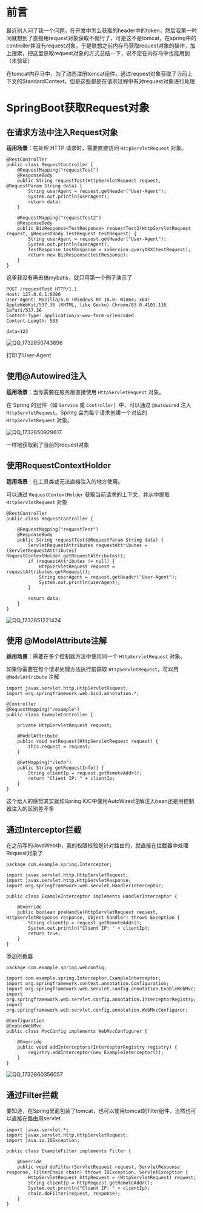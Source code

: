 # 前言

最近别人问了我一个问题，在开发中怎么获取的header中的token，然后我第一时间就想到了直接用request对象获取不就行了，可是这不是tomcat，在spring中的controller并没有request对象，于是联想之前内存马获取request对象的操作，加上搜索，把这里获取request对象的方式总结一下，说不定在内存马中也能用到（未验证）

在tomcat内存马中，为了动态注册tomcat组件，通过request对象获取了当前上下文的StandardContext，但是这些都是在请求过程中有对request对象进行处理

# SpringBoot获取Request对象

## 在请求方法中注入Request对象

**适用场景**：在处理 HTTP 请求时，需要直接访问 `HttpServletRequest` 对象。

```
@RestController
public class RequestController {
    @RequestMapping("requestTest")
    @ResponseBody
    public String requestTest(HttpServletRequest request, @RequestParam String data) {
        String userAgent = request.getHeader("User-Agent");
        System.out.println(userAgent);
        return data;
    }

    @RequestMapping("requestTest2")
    @ResponseBody
    public BizResponse<TestResponse> requestTest2(HttpServletRequest request, @RequestBody TestRequest testRequest) {
        String userAgent = request.getHeader("User-Agent");
        System.out.println(userAgent);
        TestResponse testResponse = xxService.queryXXX(testRequest);
        return new BizResponse(testResponse);
    }
}
```

这里我没有再去搞mybatis，就只用第一个例子演示了

```
POST /requestTest HTTP/1.1
Host: 127.0.0.1:8080
User-Agent: Mozilla/5.0 (Windows NT 10.0; Win64; x64) AppleWebKit/537.36 (KHTML, like Gecko) Chrome/83.0.4103.116 Safari/537.36
Content-Type: application/x-www-form-urlencoded
Content-Length: 583

data=123
```

![QQ_1732850743696](images/1.png)

打印了User-Agent

## 使用@Autowired注入

**适用场景**：当你需要在服务层直接使用 `HttpServletRequest` 对象。

在 Spring 的组件（如 `Service` 或 `Controller`）中，可以通过 `@Autowired` 注入 `HttpServletRequest`。Spring 会为每个请求创建一个对应的 `HttpServletRequest` 对象。

![QQ_1732850929617](images/2.png)

一样地获取到了当前的request对象

## 使用RequestContextHolder

**适用场景**：在工具类或无法直接注入的地方使用。

可以通过 `RequestContextHolder` 获取当前请求的上下文，并从中提取 `HttpServletRequest` 对象

```
@RestController
public class RequestController {

    @RequestMapping("requestTest")
    @ResponseBody
    public String requestTest(@RequestParam String data) {
        ServletRequestAttributes requestAttributes = (ServletRequestAttributes) RequestContextHolder.getRequestAttributes();
        if (requestAttributes != null) {
            HttpServletRequest request = requestAttributes.getRequest();
            String userAgent = request.getHeader("User-Agent");
            System.out.println(userAgent);
        }
        
        return data;
    }
}
```

![QQ_1732851221424](images/3.png)

## 使用 @ModelAttribute注解

**适用场景**：需要在多个控制器方法中使用同一个 `HttpServletRequest` 对象。

如果你需要在每个请求处理方法执行前获取 `HttpServletRequest`，可以用 `@ModelAttribute` 注解

```
import javax.servlet.http.HttpServletRequest;
import org.springframework.web.bind.annotation.*;

@Controller
@RequestMapping("/example")
public class ExampleController {

    private HttpServletRequest request;

    @ModelAttribute
    public void setRequest(HttpServletRequest request) {
        this.request = request;
    }

    @GetMapping("/info")
    public String getRequestInfo() {
        String clientIp = request.getRemoteAddr();
        return "Client IP: " + clientIp;
    }
}
```

这个给人的感觉其实就和Spring IOC中使用AutoWired注解注入bean还是用控制器注入的区别差不多

## 通过Interceptor拦截

在之前写的JavaWeb中，我的权限校验是针对路由的，就直接在拦截器中处理Request对象了

```
package com.example.spring.Interceptor;

import javax.servlet.http.HttpServletRequest;
import javax.servlet.http.HttpServletResponse;
import org.springframework.web.servlet.HandlerInterceptor;

public class ExampleInterceptor implements HandlerInterceptor {

    @Override
    public boolean preHandle(HttpServletRequest request, HttpServletResponse response, Object handler) throws Exception {
        String clientIp = request.getRemoteAddr();
        System.out.println("Client IP: " + clientIp);
        return true;
    }
}
```

添加拦截器

```
package com.example.spring.webconfig;

import com.example.spring.Interceptor.ExampleInterceptor;
import org.springframework.context.annotation.Configuration;
import org.springframework.web.servlet.config.annotation.EnableWebMvc;
import org.springframework.web.servlet.config.annotation.InterceptorRegistry;
import org.springframework.web.servlet.config.annotation.WebMvcConfigurer;

@Configuration
@EnableWebMvc
public class MvcConfig implements WebMvcConfigurer {

    @Override
    public void addInterceptors(InterceptorRegistry registry) {
        registry.addInterceptor(new ExampleInterceptor());
    }
}

```

![QQ_1732860356057](images/4.png)

## 通过Filter拦截

要知道，在Spring里面包装了tomcat，也可以使用tomcat的filter组件，当然也可以直接在路由用servlet

```
import javax.servlet.*;
import javax.servlet.http.HttpServletRequest;
import java.io.IOException;

public class ExampleFilter implements Filter {

    @Override
    public void doFilter(ServletRequest request, ServletResponse response, FilterChain chain) throws IOException, ServletException {
        HttpServletRequest httpRequest = (HttpServletRequest) request;
        String clientIp = httpRequest.getRemoteAddr();
        System.out.println("Client IP: " + clientIp);
        chain.doFilter(request, response);
    }
}
```


